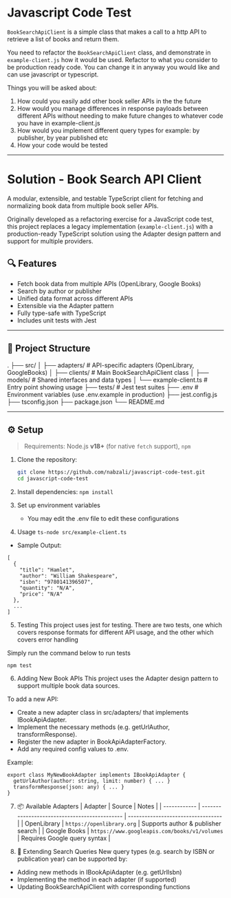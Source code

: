 # Javascript Code Test

`BookSearchApiClient` is a simple class that makes a call to a http API to retrieve a list of books and return them.

You need to refactor the `BookSearchApiClient` class, and demonstrate in `example-client.js` how it would be used. Refactor to what you consider to be production ready code. You can change it in anyway you would like and can use javascript or typescript.

Things you will be asked about:

1. How could you easily add other book seller APIs in the the future
2. How would you manage differences in response payloads between different APIs without needing to make future changes to whatever code you have in example-client.js
3. How would you implement different query types for example: by publisher, by year published etc
4. How your code would be tested

---------------------------

# Solution - Book Search API Client

A modular, extensible, and testable TypeScript client for fetching and normalizing book data from multiple book seller APIs.

Originally developed as a refactoring exercise for a JavaScript code test, this project replaces a legacy implementation (`example-client.js`) with a production-ready TypeScript solution using the Adapter design pattern and support for multiple providers.

## 🔍 Features

- Fetch book data from multiple APIs (OpenLibrary, Google Books)
- Search by author or publisher
- Unified data format across different APIs
- Extensible via the Adapter pattern
- Fully type-safe with TypeScript
- Includes unit tests with Jest

---

## 📁 Project Structure

.
├── src/
│ ├── adapters/ # API-specific adapters (OpenLibrary, GoogleBooks)
│ ├── clients/ # Main BookSearchApiClient class
│ ├── models/ # Shared interfaces and data types
│ └── example-client.ts # Entry point showing usage
├── tests/ # Jest test suites
├── .env # Environment variables (use .env.example in production)
├── jest.config.js
├── tsconfig.json
├── package.json
└── README.md

---

## ⚙️ Setup

> Requirements: Node.js **v18+** (for native `fetch` support), `npm`

1. Clone the repository:
   ```bash
   git clone https://github.com/nabzali/javascript-code-test.git
   cd javascript-code-test

2. Install dependencies:
   ```npm install```

3. Set up environment variables
   - You may edit the .env file to edit these configurations

5. Usage
   ```ts-node src/example-client.ts```

- Sample Output:

```
[
  {
    "title": "Hamlet",
    "author": "William Shakespeare",
    "isbn": "9780141396507",
    "quantity": "N/A",
    "price": "N/A"
  },
  ...
]
```

5. Testing
This project uses jest for testing. There are two tests, one which covers response formats for different API usage, and the other which covers error handling

Simply run the command below to run tests
```
npm test
```


6. Adding New Book APIs
This project uses the Adapter design pattern to support multiple book data sources.

To add a new API:

- Create a new adapter class in src/adapters/ that implements IBookApiAdapter.
- Implement the necessary methods (e.g. getUrlAuthor, transformResponse).
- Register the new adapter in BookApiAdapterFactory.
- Add any required config values to .env.

Example:

```
export class MyNewBookAdapter implements IBookApiAdapter {
  getUrlAuthor(author: string, limit: number) { ... }
  transformResponse(json: any) { ... }
}
```

7. 📦 Available Adapters
| Adapter      | Source                                        | Notes                              |
| ------------ | --------------------------------------------- | ---------------------------------- |
| OpenLibrary  | `https://openlibrary.org`                     | Supports author & publisher search |
| Google Books | `https://www.googleapis.com/books/v1/volumes` | Requires Google query syntax       |

8. 🧠 Extending Search Queries
New query types (e.g. search by ISBN or publication year) can be supported by:
- Adding new methods in IBookApiAdapter (e.g. getUrlIsbn)
- Implementing the method in each adapter (if supported)
- Updating BookSearchApiClient with corresponding functions



